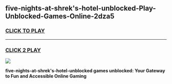 
## five-nights-at-shrek's-hotel-unblocked-Play-Unblocked-Games-Online-2dza5
<h3>
<a href="https://premium76.site?title=five-nights-at-shrek's-hotel-unblocked&ref=25A">CLICK TO PLAY</a></h3>
<hr>

<h3>
<a href="https://premium76.site?title=five-nights-at-shrek's-hotel-unblocked&ref=25A">CLICK 2 PLAY</a>
  
</h3>

<a href="https://premium76.site?title=five-nights-at-shrek's-hotel-unblocked&ref=25A"><img src="https://clearcache.store/games.png"></a>


**five-nights-at-shrek's-hotel-unblocked games unblocked: Your Gateway to Fun and Accessible Online Gaming**
